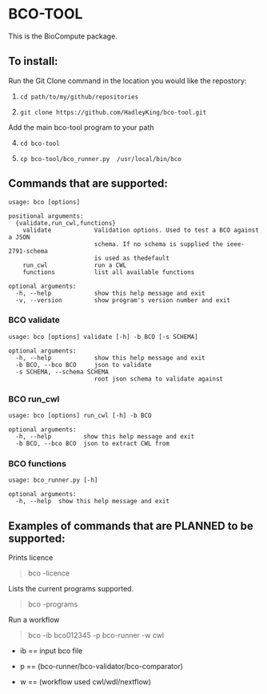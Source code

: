 # BCO-TOOL

This is the BioCompute package. 

## To install:

Run the Git Clone command in the location you would like the repostory:

1. `cd path/to/my/github/repositories`

2. `git clone https://github.com/HadleyKing/bco-tool.git`

Add the main bco-tool program to your path

4. `cd bco-tool`

5. `cp bco-tool/bco_runner.py  /usr/local/bin/bco`


## Commands that are supported:

```
usage: bco [options]

positional arguments:
  {validate,run_cwl,functions}
    validate            Validation options. Used to test a BCO against a JSON
                        schema. If no schema is supplied the ieee-2791-schema
                        is used as thedefault
    run_cwl             run a CWL
    functions           list all available functions

optional arguments:
  -h, --help            show this help message and exit
  -v, --version         show program's version number and exit
```

### BCO validate
```
usage: bco [options] validate [-h] -b BCO [-s SCHEMA]

optional arguments:
  -h, --help            show this help message and exit
  -b BCO, --bco BCO     json to validate
  -s SCHEMA, --schema SCHEMA
                        root json schema to validate against
``` 

### BCO run_cwl
```
usage: bco [options] run_cwl [-h] -b BCO

optional arguments:
  -h, --help         show this help message and exit
  -b BCO, --bco BCO  json to extract CWL from

```

### BCO functions
```
usage: bco_runner.py [-h]

optional arguments:
  -h, --help  show this help message and exit
```
## Examples of commands that are PLANNED to be supported:

Prints licence
>bco -licence

Lists the current programs supported.
>bco -programs

Run a workflow
>bco -ib bco012345 -p bco-runner -w cwl

- ib == input bco file

- p == (bco-runner/bco-validator/bco-comparator)

- w == (workflow used cwl/wdl/nextflow)
